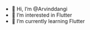 - 👋 Hi, I’m @Arvinddangi
- 👀 I’m interested in Flutter
- 🌱 I’m currently learning Flutter

<!---
Arvinddangi/Arvinddangi is a ✨ special ✨ repository because its `README.md` (this file) appears on your GitHub profile.
You can click the Preview link to take a look at your changes.
--->
